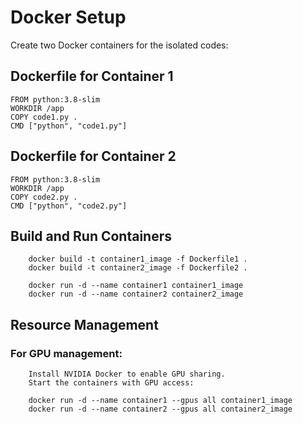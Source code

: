 # Docker Setup
Create two Docker containers for the isolated codes:

## Dockerfile for Container 1

```
FROM python:3.8-slim
WORKDIR /app
COPY code1.py .
CMD ["python", "code1.py"]
```

## Dockerfile for Container 2

```
FROM python:3.8-slim
WORKDIR /app
COPY code2.py .
CMD ["python", "code2.py"]
```


## Build and Run Containers

```
    docker build -t container1_image -f Dockerfile1 .
    docker build -t container2_image -f Dockerfile2 .

    docker run -d --name container1 container1_image
    docker run -d --name container2 container2_image
```

## Resource Management

### For GPU management:

```
    Install NVIDIA Docker to enable GPU sharing.
    Start the containers with GPU access:

    docker run -d --name container1 --gpus all container1_image
    docker run -d --name container2 --gpus all container2_image
```
